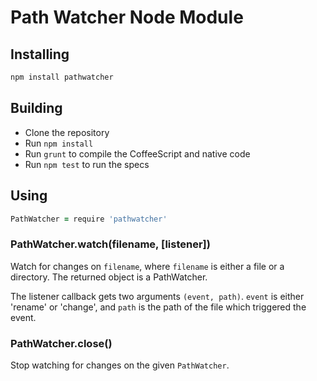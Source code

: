 # Path Watcher Node Module

## Installing

```bash
npm install pathwatcher
```

## Building

  * Clone the repository
  * Run `npm install`
  * Run `grunt` to compile the CoffeeScript and native code
  * Run `npm test` to run the specs

## Using

```coffeescript
PathWatcher = require 'pathwatcher'
```

### PathWatcher.watch(filename, [listener])

Watch for changes on `filename`, where `filename` is either a file or a
directory. The returned object is a PathWatcher.

The listener callback gets two arguments `(event, path)`. `event` is either
'rename' or 'change', and `path` is the path of the file which triggered the
event.

### PathWatcher.close()

Stop watching for changes on the given `PathWatcher`.
